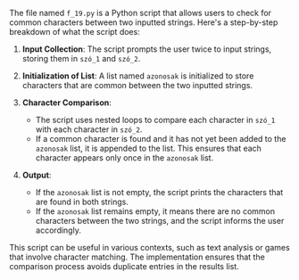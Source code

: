 The file named `f_19.py` is a Python script that allows users to check for common characters between two inputted strings. Here's a step-by-step breakdown of what the script does:

1. **Input Collection**: The script prompts the user twice to input strings, storing them in `szó_1` and `szó_2`.

2. **Initialization of List**: A list named `azonosak` is initialized to store characters that are common between the two inputted strings.

3. **Character Comparison**:
    - The script uses nested loops to compare each character in `szó_1` with each character in `szó_2`.
    - If a common character is found and it has not yet been added to the `azonosak` list, it is appended to the list. This ensures that each character appears only once in the `azonosak` list.

4. **Output**:
    - If the `azonosak` list is not empty, the script prints the characters that are found in both strings.
    - If the `azonosak` list remains empty, it means there are no common characters between the two strings, and the script informs the user accordingly.

This script can be useful in various contexts, such as text analysis or games that involve character matching. The implementation ensures that the comparison process avoids duplicate entries in the results list.
